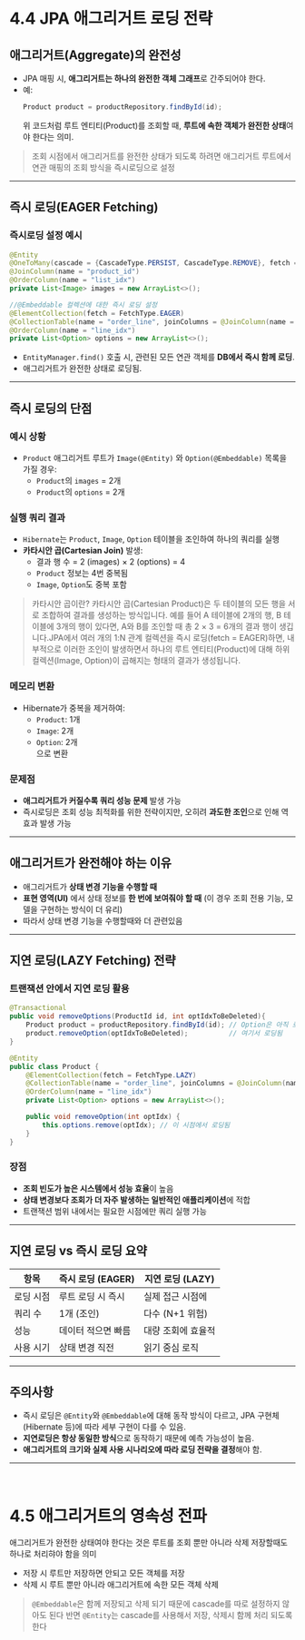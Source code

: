 
# 4.4 JPA 애그리거트 로딩 전략

## 애그리거트(Aggregate)의 완전성

- JPA 매핑 시, **애그리거트는 하나의 완전한 객체 그래프**로 간주되어야 한다.
- 예:
  ```java
  Product product = productRepository.findById(id);
  ```
  위 코드처럼 루트 엔티티(Product)를 조회할 때, **루트에 속한 객체가 완전한 상태**여야 한다는 의미.
> 조회 시점에서 애그리거트를 완전한 상태가 되도록 하려면
애그리거트 루트에서 연관 매핑의 조회 방식을 즉시로딩으로 설정
---

## 즉시 로딩(EAGER Fetching)

### 즉시로딩 설정 예시
```java
@Entity
@OneToMany(cascade = {CascadeType.PERSIST, CascadeType.REMOVE}, fetch = FetchType.EAGER)
@JoinColumn(name = "product_id")
@OrderColumn(name = "list_idx")
private List<Image> images = new ArrayList<>();

//@Embeddable 컬렉션에 대한 즉시 로딩 설정
@ElementCollection(fetch = FetchType.EAGER)
@CollectionTable(name = "order_line", joinColumns = @JoinColumn(name = "order_number"))
@OrderColumn(name = "line_idx")
private List<Option> options = new ArrayList<>();
```

- `EntityManager.find()` 호출 시, 관련된 모든 연관 객체를 **DB에서 즉시 함께 로딩**.
- 애그리거트가 완전한 상태로 로딩됨.

---

##  즉시 로딩의 단점

### 예시 상황
- `Product` 애그리거트 루트가 `Image(@Entity)` 와 `Option(@Embeddable)` 목록을 가질 경우:
    - `Product`의 `images` = 2개
    - `Product`의 `options` = 2개

### 실행 쿼리 결과
- `Hibernate`는 `Product`, `Image`, `Option` 테이블을 조인하여 하나의 쿼리를 실행
- **카타시안 곱(Cartesian Join)** 발생:
    - 결과 행 수 = 2 (images) × 2 (options) = 4
    - `Product` 정보는 4번 중복됨
    - `Image`, `Option`도 중복 포함

> 카타시안 곱이란? 카타시안 곱(Cartesian Product)은 두 테이블의 모든 행을 서로 조합하여 결과를 생성하는 방식입니다. 예를 들어 A 테이블에 2개의 행, B 테이블에 3개의 행이 있다면, A와 B를 조인할 때 총 2 × 3 = 6개의 결과 행이 생깁니다.JPA에서 여러 개의 1:N 관계 컬렉션을 즉시 로딩(fetch = EAGER)하면, 내부적으로 이러한 조인이 발생하면서 하나의 루트 엔티티(Product)에 대해 하위 컬렉션(Image, Option)이 곱해지는 형태의 결과가 생성됩니다.

### 메모리 변환
- Hibernate가 중복을 제거하여:
    - `Product`: 1개
    - `Image`: 2개
    - `Option`: 2개  
      으로 변환

### 문제점
- **애그리거트가 커질수록 쿼리 성능 문제** 발생 가능
- 즉시로딩은 조회 성능 최적화를 위한 전략이지만, 오히려 **과도한 조인**으로 인해 역효과 발생 가능

---

## 애그리거트가 완전해야 하는 이유

- 애그리거트가 **상태 변경 기능을 수행할 때**
- **표현 영역(UI)** 에서 상태 정보를 **한 번에 보여줘야 할 때** (이 경우 조회 전용 기능, 모델을 구현하는 방식이 더 유리)
- 따라서 상태 변경 기능을 수행할때와 더 관련있음

---

## 지연 로딩(LAZY Fetching) 전략

### 트랜잭션 안에서 지연 로딩 활용
```java
@Transactional
public void removeOptions(ProductId id, int optIdxToBeDeleted){
    Product product = productRepository.findById(id); // Option은 아직 로딩 X
    product.removeOption(optIdxToBeDeleted);          // 여기서 로딩됨
}
```

```java
@Entity
public class Product {
    @ElementCollection(fetch = FetchType.LAZY)
    @CollectionTable(name = "order_line", joinColumns = @JoinColumn(name = "order_number"))
    @OrderColumn(name = "line_idx")
    private List<Option> options = new ArrayList<>();

    public void removeOption(int optIdx) {
        this.options.remove(optIdx); // 이 시점에서 로딩됨
    }
}
```

### 장점
- **조회 빈도가 높은 시스템에서 성능 효율**이 높음
- **상태 변경보다 조회가 더 자주 발생하는 일반적인 애플리케이션**에 적합
- 트랜잭션 범위 내에서는 필요한 시점에만 쿼리 실행 가능

---

## 지연 로딩 vs 즉시 로딩 요약

| 항목 | 즉시 로딩 (EAGER) | 지연 로딩 (LAZY) |
|------|--------------------|------------------|
| 로딩 시점 | 루트 로딩 시 즉시 | 실제 접근 시점에 |
| 쿼리 수 | 1개 (조인) | 다수 (N+1 위험) |
| 성능 | 데이터 적으면 빠름 | 대량 조회에 효율적 |
| 사용 시기 | 상태 변경 직전 | 읽기 중심 로직 |

---

## 주의사항

- 즉시 로딩은 `@Entity`와 `@Embeddable`에 대해 동작 방식이 다르고, JPA 구현체(Hibernate 등)에 따라 세부 구현이 다를 수 있음.
- **지연로딩은 항상 동일한 방식**으로 동작하기 때문에 예측 가능성이 높음.
- **애그리거트의 크기와 실제 사용 시나리오에 따라 로딩 전략을 결정**해야 함.
---

<br>

# 4.5 애그리거트의 영속성 전파

애그리거트가 완전한 상태여야 한다는 것은 루트를 조회 뿐만 아니라 삭제 저장할때도 하나로 처리햐야 함을 의미
- 저장 시 루트만 저장하면 안되고 모든 객체를 저장
- 삭제 시 루트 뿐만 아니라 애그리거트에 속한 모든 객체 삭제

> `@Embeddable`은 함께 저장되고 삭제 되기 때문에 cascade를 따로 설정하지 않아도 된다 반면 `@Entity`는 cascade를 사용해서 저장, 삭제시 함께 처리 되도록 한다
